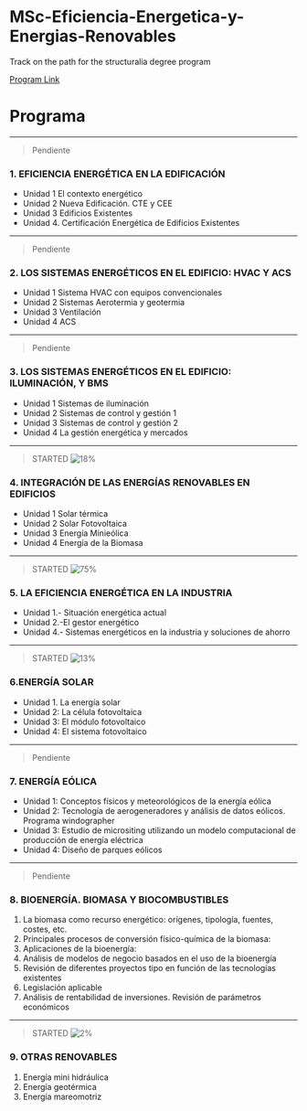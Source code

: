 # MSc-Eficiencia-Energetica-y-Energias-Renovables
Track on the path for the structuralia degree program

[Program Link](https://www.structuralia.com/formacion/master-en-eficiencia-energetica-y-energias-renovables)

# **Programa**
---
>Pendiente
### 1. EFICIENCIA ENERGÉTICA EN LA EDIFICACIÓN

* Unidad 1 El contexto energético
* Unidad 2 Nueva Edificación. CTE y CEE
* Unidad 3 Edificios Existentes
* Unidad 4. Certificación Energética de Edificios Existentes
---
>Pendiente
### 2. LOS SISTEMAS ENERGÉTICOS EN EL EDIFICIO: HVAC Y ACS
* Unidad 1 Sistema HVAC con equipos convencionales
* Unidad 2 Sistemas Aerotermia y geotermia
* Unidad 3 Ventilación
* Unidad 4 ACS
---
>Pendiente
### 3. LOS SISTEMAS ENERGÉTICOS EN EL EDIFICIO: ILUMINACIÓN, Y BMS
* Unidad 1 Sistemas de iluminación
* Unidad 2 Sistemas de control y gestión 1
* Unidad 3 Sistemas de control y gestión 2
* Unidad 4 La gestión energética y mercados
---
>STARTED
>![18%](https://progress-bar.dev/18)
### 4. INTEGRACIÓN DE LAS ENERGÍAS RENOVABLES EN EDIFICIOS
* Unidad 1 Solar térmica
* Unidad 2 Solar Fotovoltaica
* Unidad 3 Energía Minieólica
* Unidad 4 Energía de la Biomasa
---
>STARTED
>![75%](https://progress-bar.dev/75)
### 5. LA EFICIENCIA ENERGÉTICA EN LA INDUSTRIA
* Unidad 1.- Situación energética actual
* Unidad 2.-El gestor energético
* Unidad 4.- Sistemas energéticos en la industria y soluciones de ahorro
---
>STARTED
>![13%](https://progress-bar.dev/13)
### 6.ENERGÍA SOLAR
* Unidad 1. La energía solar
* Unidad 2: La célula fotovoltaica
* Unidad 3: El módulo fotovoltaico
* Unidad 4: El sistema fotovoltaico
---
>Pendiente
### 7. ENERGÍA EÓLICA
* Unidad 1: Conceptos físicos y meteorológicos de la energía eólica
* Unidad 2: Tecnología de aerogeneradores y análisis de datos eólicos. Programa windographer
* Unidad 3: Estudio de micrositing utilizando un modelo computacional de producción de energía eléctrica
* Unidad 4: Diseño de parques eólicos
---
>Pendiente
### 8. BIOENERGÍA. BIOMASA Y BIOCOMBUSTIBLES
1. La biomasa como recurso energético: orígenes, tipología, fuentes, costes, etc.
2. Principales procesos de conversión físico-química de la biomasa:
3.  Aplicaciones de la bioenergía:
4.  Análisis de modelos de negocio basados en el uso de la bioenergía
5.  Revisión de diferentes proyectos tipo en función de las tecnologías existentes
6.  Legislación aplicable
7.   Análisis de rentabilidad de inversiones. Revisión de parámetros económicos
---
>STARTED
>![2%](https://progress-bar.dev/2)
### 9. OTRAS RENOVABLES
1. Energía mini hidráulica
2.  Energía geotérmica
3.  Energía mareomotriz
